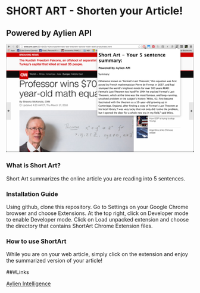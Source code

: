 SHORT ART - Shorten your Article!
=======
Powered by Aylien API
-------

![](shortart.png?raw=true)

### What is Short Art?

Short Art summarizes the online article you are reading into 5 sentences.


### Installation Guide

Using github, clone this repository. Go to Settings on your Google Chrome browser and choose Extensions. At the top right, click on Developer mode to enable Developer mode. Click on Load unpacked extension and choose the directory that contains ShortArt Chrome Extension files.

### How to use ShortArt

While you are on your web article, simply click on the extension and enjoy the summarized version of your article!

###Links

[Aylien Intelligence](http://aylien.com/)
